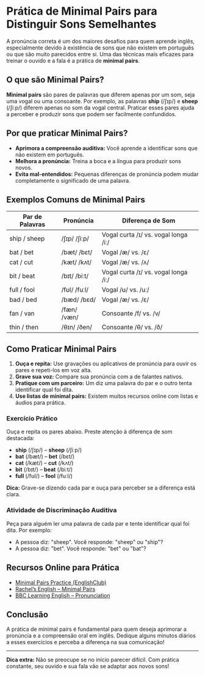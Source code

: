 
# Prática de Minimal Pairs para Distinguir Sons Semelhantes

A pronúncia correta é um dos maiores desafios para quem aprende inglês, especialmente devido à existência de sons que não existem em português ou que são muito parecidos entre si. Uma das técnicas mais eficazes para treinar o ouvido e a fala é a prática de **minimal pairs**.

## O que são Minimal Pairs?

**Minimal pairs** são pares de palavras que diferem apenas por um som, seja uma vogal ou uma consoante. Por exemplo, as palavras **ship** (/ʃɪp/) e **sheep** (/ʃiːp/) diferem apenas no som da vogal central. Praticar esses pares ajuda a perceber e produzir sons que podem ser facilmente confundidos.

## Por que praticar Minimal Pairs?

- **Aprimora a compreensão auditiva:** Você aprende a identificar sons que não existem em português.
- **Melhora a pronúncia:** Treina a boca e a língua para produzir sons novos.
- **Evita mal-entendidos:** Pequenas diferenças de pronúncia podem mudar completamente o significado de uma palavra.

## Exemplos Comuns de Minimal Pairs

| Par de Palavras | Pronúncia | Diferença de Som |
|-----------------|-----------|------------------|
| ship / sheep    | /ʃɪp/ /ʃiːp/ | Vogal curta /ɪ/ vs. vogal longa /iː/ |
| bat / bet       | /bæt/ /bɛt/  | Vogal /æ/ vs. /ɛ/ |
| cat / cut       | /kæt/ /kʌt/  | Vogal /æ/ vs. /ʌ/ |
| bit / beat      | /bɪt/ /biːt/ | Vogal curta /ɪ/ vs. vogal longa /iː/ |
| full / fool     | /fʊl/ /fuːl/ | Vogal /ʊ/ vs. /uː/ |
| bad / bed       | /bæd/ /bɛd/  | Vogal /æ/ vs. /ɛ/ |
| fan / van       | /fæn/ /væn/  | Consoante /f/ vs. /v/ |
| thin / then     | /θɪn/ /ðen/  | Consoante /θ/ vs. /ð/ |

## Como Praticar Minimal Pairs

1. **Ouça e repita:** Use gravações ou aplicativos de pronúncia para ouvir os pares e repeti-los em voz alta.
2. **Grave sua voz:** Compare sua pronúncia com a de falantes nativos.
3. **Pratique com um parceiro:** Um diz uma palavra do par e o outro tenta identificar qual foi dita.
4. **Use listas de minimal pairs:** Existem muitos recursos online com listas e áudios para prática.

### Exercício Prático

Ouça e repita os pares abaixo. Preste atenção à diferença de som destacada:

- **ship** (/ʃɪp/) – **sheep** (/ʃiːp/)
- **bat** (/bæt/) – **bet** (/bɛt/)
- **cat** (/kæt/) – **cut** (/kʌt/)
- **bit** (/bɪt/) – **beat** (/biːt/)
- **full** (/fʊl/) – **fool** (/fuːl/)

**Dica:** Grave-se dizendo cada par e ouça para perceber se a diferença está clara.

### Atividade de Discriminação Auditiva

Peça para alguém ler uma palavra de cada par e tente identificar qual foi dita. Por exemplo:

- A pessoa diz: "sheep". Você responde: "sheep" ou "ship"?
- A pessoa diz: "bet". Você responde: "bet" ou "bat"?

## Recursos Online para Prática

- [Minimal Pairs Practice (EnglishClub)](https://www.englishclub.com/pronunciation/minimal-pairs.htm)
- [Rachel’s English – Minimal Pairs](https://rachelsenglish.com/minimal-pairs/)
- [BBC Learning English – Pronunciation](https://www.bbc.co.uk/learningenglish/english/features/pronunciation)

## Conclusão

A prática de minimal pairs é fundamental para quem deseja aprimorar a pronúncia e a compreensão oral em inglês. Dedique alguns minutos diários a esses exercícios e perceba a diferença na sua comunicação!

---
**Dica extra:** Não se preocupe se no início parecer difícil. Com prática constante, seu ouvido e sua fala vão se adaptar aos novos sons!
```
